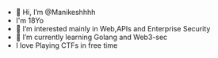 - 👋 Hi, I’m @Manikeshhhh
- I'm 18Yo
- 👀 I’m interested mainly in Web,APIs and Enterprise Security 
- 🌱 I’m currently learning Golang and Web3-sec
- I love Playing CTFs in  free time
<!---
Manikeshhhh/Manikeshhhh is a ✨ special ✨ repository because its `README.md` (this file) appears on your GitHub profile.
You can click the Preview link to take a look at your changes.
--->
